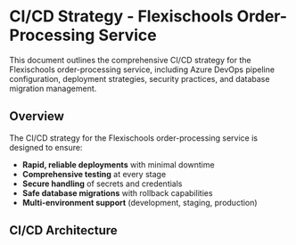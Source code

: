 # CI/CD Strategy - Flexischools Order-Processing Service

This document outlines the comprehensive CI/CD strategy for the Flexischools order-processing service, including Azure DevOps pipeline configuration, deployment strategies, security practices, and database migration management.

## Overview

The CI/CD strategy for the Flexischools order-processing service is designed to ensure:
- **Rapid, reliable deployments** with minimal downtime
- **Comprehensive testing** at every stage
- **Secure handling** of secrets and credentials
- **Safe database migrations** with rollback capabilities
- **Multi-environment support** (development, staging, production)

## CI/CD Architecture

